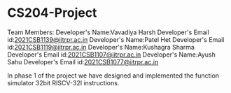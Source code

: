 # CS204-Project
Team Members:
Developer's Name:Vavadiya Harsh
Developer's Email id:2021CSB1139@iitrpr.ac.in
Developer's Name:Patel Het
Developer's Email id:2021CSB1119@iitrpr.ac.in
Developer's Name:Kushagra Sharma
Developer's Email id:2021CSB1107@iitrpr.ac.in
Developer's Name:Ayush Sahu
Developer's Email id:2021CSB1077@iitrpr.ac.in

In phase 1 of the project we have designed and implemented the function simulator 32bit RISCV-32I instructions.



                